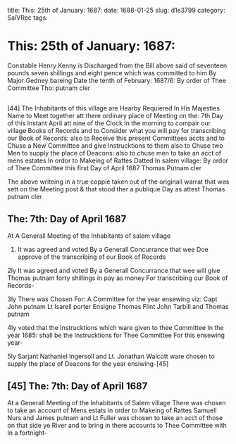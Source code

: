 title: This: 25th of January: 1687:
date: 1688-01-25
slug: d1e3799
category: SalVRec
tags: 


<div markdown class="doc" id="d1e3799">


# This: 25th of January: 1687: 

Constable Henry Kenny is Discharged from the Bill above said of seventeen pounds seven shillings and eight pence which was committed to him By Major Gedney bareing Date the tenth of February: 1687/6: By order of Thee Committee Tho: putnam cler

## 

[44] The Inhabitants of this village are Hearby Requiered In His Majesties Name to Meet together att there ordinary place of Meeting on the: 7th Day of this Instant April att nine of the Clock In the morning to compair our village Books of Records and to Consider what you will pay for transcribing our Book of Records: also to Receive this present Committees accts and to Chuse a New Committee and give Instrucktions to them also to Chuse two Men to supply the place of Deacons: also to chuse men to take an acct of mens estates In ordor to Makeing of Rattes Datted In salem village: By ordor of Thee Committee this first Day of April 1687 Thomas Putnam cler

The above writeing in a true coppie taken out of the originall warrat that was sett on the Meeting post & that stood ther a publique Day as attest Thomas putnam cler

## The: 7th: Day of April 1687

At A Generall Meeting of the Inhabitants of salem village

1. It was agreed and voted By a Generall Concurrance that wee Doe approve of the transcribing of our Book of Records

2ly It was agreed and voted By a Generall Concurrance that wee will give Thomas putnam forty shillings in pay as money For transcribing our Book of Records-

3ly There was Chosen For: A Committee for the year ensewing viz: Capt John putnam Lt Isarell porter Ensigne Thomas Flint John Tarbill and Thomas putnam

4ly voted that the Instrucktions which ware given to thee Committee In the year 1685: shall be the Instrucktions for Thee Committee For this ensewing year-

5ly Sarjant Nathaniel Ingersoll and Lt. Jonathan Walcott ware chosen to supply the place of Deacons for the year ensiwing-[45] 

## [45] The: 7th: Day of April 1687

At a Generall Meeting of the Inhabitants of Salem village There was chosen to take an account of Mens estats in order to Makeing of Rattes Samuell Nurs and James putnam and Lt Fuller was chosen to take an acct of those on that side ye River and to bring in there accounts to Thee Committee with In a fortnight-
</div>